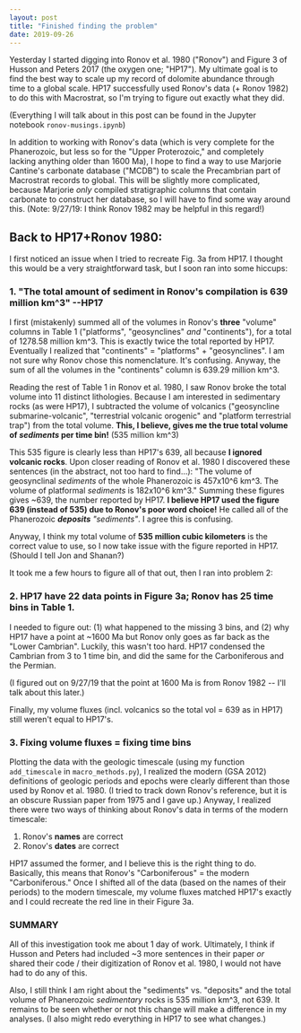 ```yaml
---
layout: post
title: "Finished finding the problem"
date: 2019-09-26
---
```


Yesterday I started digging into Ronov et al. 1980 ("Ronov") and Figure 3 of Husson and Peters 2017 (the oxygen one; "HP17"). My ultimate goal is to find the best way to scale up my record of dolomite abundance through time to a global scale. HP17 successfully used Ronov's data (+ Ronov 1982) to do this with Macrostrat, so I'm trying to figure out exactly what they did.

(Everything I will talk about in this post can be found in the Jupyter notebook ```ronov-musings.ipynb```)

In addition to working with Ronov's data (which is very complete for the Phanerozoic, but less so for the "Upper Proterozoic," and completely lacking anything older than 1600 Ma), I hope to find a way to use Marjorie Cantine's carbonate database ("MCDB") to scale the Precambrian part of Macrostrat records to global. This will be slightly more complicated, because Marjorie *only* compiled stratigraphic columns that contain carbonate to construct her database, so I will have to find some way around this. (Note: 9/27/19: I think Ronov 1982 may be helpful in this regard!)

## Back to HP17+Ronov 1980:  
I first noticed an issue when I tried to recreate Fig. 3a from HP17. I thought this would be a very straightforward task, but I soon ran into some hiccups:

### 1. "The total amount of sediment in Ronov's compilation is 639 million km^3" --HP17

I first (mistakenly) summed all of the volumes in Ronov's **three** "volume" columns in Table 1 ("platforms", "geosynclines" *and* "continents"), for a total of 1278.58 million km^3. This is exactly twice the total reported by HP17. Eventually I realized that "continents" = "platforms" + "geosynclines". I am not sure why Ronov chose this nomenclature. It's confusing. Anyway, the sum of all the volumes in the "continents" column is 639.29 million km^3. 

Reading the rest of Table 1 in Ronov et al. 1980, I saw Ronov broke the total volume into 11 distinct lithologies. Because I am interested in sedimentary rocks (as were HP17), I subtracted the volume of volcanics ("geosyncline submarine-volcanic", "terrestrial volcanic orogenic" and "platform terrestrial trap") from the total volume. **This, I believe, gives me the true total volume of *sediments* per time bin!** (535 million km^3)

This 535 figure is clearly less than HP17's 639, all because **I ignored volcanic rocks**. Upon closer reading of Ronov et al. 1980 I discovered these sentences (in the abstract, not too hard to find...): "The volume of geosynclinal *sediments* of the whole Phanerozoic is 457x10^6 km^3. The volume of platformal *sediments* is 182x10^6 km^3." Summing these figures gives ~639, the number reported by HP17. **I believe HP17 used the figure 639 (instead of 535) due to Ronov's poor word choice!** He called all of the Phanerozoic ***deposits*** *"sediments"*. I agree this is confusing. 

Anyway, I think my total volume of **535 million cubic kilometers** is the correct value to use, so I now take issue with the figure reported in HP17. (Should I tell Jon and Shanan?)

It took me a few hours to figure all of that out, then I ran into problem 2:

### 2. HP17 have 22 data points in Figure 3a; Ronov has 25 time bins in Table 1. 

I needed to figure out: (1) what happened to the missing 3 bins, and (2) why HP17 have a point at ~1600 Ma but Ronov only goes as far back as the "Lower Cambrian". Luckily, this wasn't too hard. HP17 condensed the Cambrian from 3 to 1 time bin, and did the same for the Carboniferous and the Permian.

(I figured out on 9/27/19 that the point at 1600 Ma is from Ronov 1982 -- I'll talk about this later.)

Finally, my volume fluxes (incl. volcanics so the total vol = 639 as in HP17) still weren't equal to HP17's.

### 3. Fixing volume fluxes = fixing time bins

Plotting the data with the geologic timescale (using my function ```add_timescale``` in ```macro_methods.py```), I realized the modern (GSA 2012) definitions of geologic periods and epochs were clearly different than those used by Ronov et al. 1980. (I tried to track down Ronov's reference, but it is an obscure Russian paper from 1975 and I gave up.) Anyway, I realized there were two ways of thinking about Ronov's data in terms of the modern timescale:

  1. Ronov's **names** are correct
  2. Ronov's **dates** are correct
  
HP17 assumed the former, and I believe this is the right thing to do. Basically, this means that Ronov's "Carboniferous" = the modern "Carboniferous." Once I shifted all of the data (based on the names of their periods) to the modern timescale, my volume fluxes matched HP17's exactly and I could recreate the red line in their Figure 3a. 


### SUMMARY
All of this investigation took me about 1 day of work. Ultimately, I think if Husson and Peters had included ~3 more sentences in their paper *or* shared their code / their digitization of Ronov et al. 1980, I would not have had to do any of this.

Also, I still think I am right about the "sediments" vs. "deposits" and the total volume of Phanerozoic *sedimentary* rocks is 535 million km^3, not 639. It remains to be seen whether or not this change will make a difference in my analyses. (I also might redo everything in HP17 to see what changes.)
